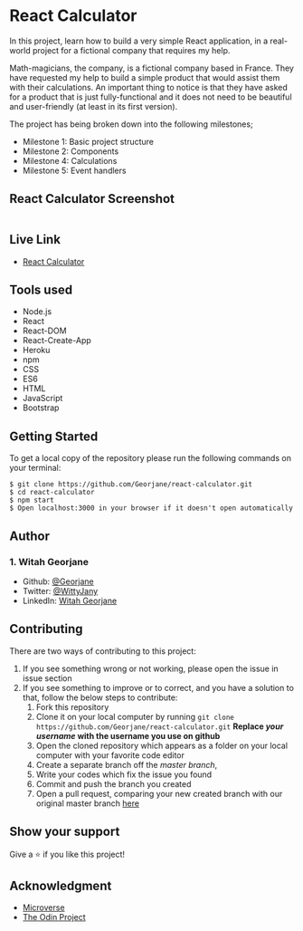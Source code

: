 # React Calculator
In this project, learn how to build a very simple React application, in a real-world project for a fictional company that requires my help.

Math-magicians, the company, is a fictional company based in France. They have requested my help to build a simple product that would assist them with their calculations. An important thing to notice is that they have asked for a product that is just fully-functional and it does not need to be beautiful and user-friendly (at least in its first version).

The project has being broken down into the following milestones;
- Milestone 1: Basic project structure 
- Milestone 2: Components
- Milestone 4: Calculations 
- Milestone 5: Event handlers 

## React Calculator Screenshot
![]()

## Live Link
- [React Calculator](https://eloquent-swartz-e7e1d1.netlify.app)

## Tools used
- Node.js
- React
- React-DOM
- React-Create-App
- Heroku
- npm
- CSS
- ES6
- HTML
- JavaScript
- Bootstrap

## Getting Started
To get a local copy of the repository please run the following commands on your terminal:
```
$ git clone https://github.com/Georjane/react-calculator.git
$ cd react-calculator
$ npm start
$ Open localhost:3000 in your browser if it doesn't open automatically
```

## Author

### 1. Witah Georjane
* Github: [@Georjane](https://github.com/Georjane)
* Twitter: [@WittyJany](https://twitter.com/WittyJany)
* LinkedIn: [Witah Georjane](https://www.linkedin.com/in/witah-georjane)

## Contributing
There are two ways of contributing to this project:

1. If you see something wrong or not working, please open the issue in issue section
2. If you see something to improve or to correct, and you have a solution to that, follow the below steps to contribute:
    1. Fork this repository
    2. Clone it on your local computer by running `git clone https://github.com/Georjane/react-calculator.git` __Replace *your username* with the username you use on github__
    3. Open the cloned repository which appears as a folder on your local computer with your favorite code editor
    4. Create a separate branch off the *master branch*,
    5. Write your codes which fix the issue you found
    6. Commit and push the branch you created
    7. Open a pull request, comparing your new created branch with our original master branch [here](https://github.com/Georjane/react-calculator/pulls)

## Show your support

Give a ⭐️ if you like this project!

## Acknowledgment
* [Microverse](https://www.microvese.org)
* [The Odin Project](https://www.theodinproject.com)
